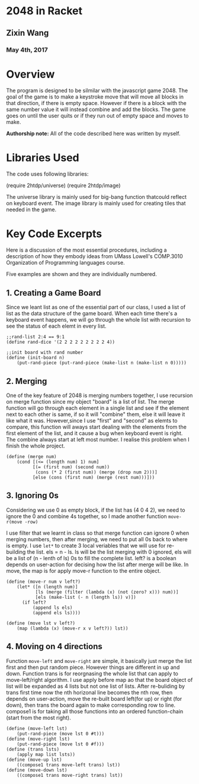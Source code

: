 # 2048 in Racket

## Zixin Wang

### May 4th, 2017

# Overview

The program is designed to be silmilar with the javascript game 2048. The goal of the game is to make a keystroke move that will move all blocks in that direction, if there is empty space. However if there is a block with the same number value it will instead combine and add the blocks. The game goes on until the user quits or if they run out of empty space and moves to make.

**Authorship note:** All of the code described here was written by myself.

# Libraries Used

The code uses following libraries:

(require 2htdp/universe)
(require 2htdp/image)

The universe library is mainly used for big-bang function thatcould reflect on keyboard event.
The image library is mainly used for creating tiles that needed in the game.

# Key Code Excerpts

Here is a discussion of the most essential procedures, including a description of how they embody ideas from UMass Lowell's COMP.3010 Organization of Programming languages course.

Five examples are shown and they are individually numbered.

## 1. Creating a Game Board

Since we leant list as one of the essential part of our class, I used a list of list as the data structure of the game board. When each time there's a keyboard event happens, we will go through the whole list with recursion to see the status of each elemt in every list.

```
;;rand-list 2:4 == 9:1
(define rand-dice '(2 2 2 2 2 2 2 2 2 4))

;;init board with rand number
(define (init-board n)
    (put-rand-piece (put-rand-piece (make-list n (make-list n 0)))))
```

## 2. Merging

One of the key feature of 2048 is merging numbers together, I use recursion on merge function since my object "board" is a list of list. The merge function will go through each element in a single list and see if the element next to each other is same, if so it will "combine" them, else it will leave it like what it was.
However,since I use "first" and "second" as elemts to compare, this function will aways start dealing with the elements from the first element of the list, and it cause a bug when keyboard event is right. The combine always start at left most number. I realise this problem when I finish the whole project.

```
(define (merge num)
    (cond [(<= (length num) 1) num]
          [(= (first num) (second num))
           (cons (* 2 (first num)) (merge (drop num 2)))]
          [else (cons (first num) (merge (rest num)))]))
```

## 3. Ignoring 0s
Considering we use 0 as empty block, if the list has (4 0 4 2), we need to ignore the 0 and combine 4s together, so I made another function `move-r(move -row)`

I use filter that we learnt in class so that merge function can ignore 0 when merging numbers, then after merging, we need to put all 0s back to where is empty. I use `let*` to create 3 local veriables that we will use for re-building the list. els = n - ls. ls will be the list merging with 0 ignored, els will be a list of (n - lenth of ls) 0s to fill the complete list. left? is a boolean depends on user-action for decising how the list after merge will be like.
In move, the map is for apply move-r function to the entire object.

```
(define (move-r num v left?)
    (let* ([n (length num)]
           [ls (merge (filter (lambda (x) (not (zero? x))) num))]
           [els (make-list (- n (length ls)) v)])
      (if left?
          (append ls els)
          (append els ls))))

(define (move lst v left?)
    (map (lambda (x) (move-r x v left?)) lst))
```

## 4. Moving on 4 directions
Function `move-left` and `move-right` are simple, it basically just merge the list first and then put random piece. However things are different in up and down. Function trans is for reorgnasing the whole list that can apply to move-left/right algorithm. I use apply before map ao that the board object of list will be expanded as 4 lists but not one list of lists. After re-buliding by trans first time now the nth horizonal line becomes the nth row, then depends on user-action, move the re-built board left(for up) or right (for down), then trans the board again to make corresponding row to line.
compose1 is for taking all those functions into an ordered function-chain (start from the most right).

```
(define (move-left lst)
    (put-rand-piece (move lst 0 #t)))
(define (move-right lst)
    (put-rand-piece (move lst 0 #f)))
(define (trans lsts)
    (apply map list lsts))
(define (move-up lst)
    ((compose1 trans move-left trans) lst))
(define (move-down lst)
    ((compose1 trans move-right trans) lst))
```
